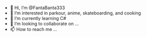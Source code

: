 - 👋 Hi, I’m @FantaBanta333
- 👀 I’m interested in parkour, anime, skateboarding, and cooking
- 🌱 I’m currently learning C#
- 💞️ I’m looking to collaborate on ...
- 📫 How to reach me ...

<!---
FantaBanta333/FantaBanta333 is a ✨ special ✨ repository because its `README.md` (this file) appears on your GitHub profile.
You can click the Preview link to take a look at your changes.
--->
